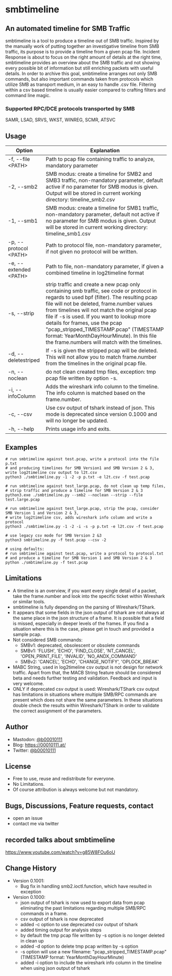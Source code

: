 # smbtimeline
## An automated timeline for SMB Traffic
smbtimeline is a tool to produce a timeline out of SMB traffic. Inspired by the manually work of putting together an investigative timeline from SMB traffic, its purpose is to provide a timeline from a given pcap file. Incident Response is about to focus on the right amount of details at the right time, smbtimeline provides an overview about the SMB traffic and not showing every possible bit of information but still enriching packets with useful details. In order to archive this goal, smbtimeline arranges not only SMB commands, but also important commands taken from protocols which utilize SMB as transport medium, in an easy to handle .csv file. Filtering within a csv based timeline is usually easier compared to crafting filters and command line magic.
### Supported RPC/DCE protocols transported by SMB
SAMR, LSAD, SRVS, WKST, WINREG, SCMR, ATSVC

## Usage
Option | Explanation
--- | ---
-f, --file \<PATH\> | Path to pcap file containing traffic to analyze, mandatory parameter
-2, --smb2 | SMB modus: create a timeline for SMB2 and SMB3 traffic, non-mandatory parameter, default active if no parameter for SMB modus is given. Output will be stored in current working directory: timeline_smb2.csv
-1, --smb1 | SMB modus: create a timeline for SMB1 traffic, non-mandatory parameter, default not active if no parameter for SMB modus is given. Output will be stored in current working directory: timeline_smb1.csv
-p, --protocol \<PATH\> | Path to protocol file, non-mandatory parameter, if not given no protocol will be written.
-e, --extended \<PATH\> | Path to file, non-mandatory parameter, if given a combined timeline in log2timeline format
-s, --strip | strip traffic and create a new pcap only containing smb traffic, see code or protocol in regards to used bpf (filter). The resulting pcap file will not be deleted, frame.number values from timelines will not match the original pcap file if -s is used. If you want to lookup more details for frames, use the pcap "pcap_stripped_TIMESTAMP.pcap" (TIMESTAMP format: YearMonthDayHourMinute). In this file the frame.numbers will match with the timelines.
-d, --deletestriped | If -s is given the stripped pcap will be deleted. This will not allow you to match frame.number from the timelines in the original pcap file.
-n, --noclean | do not clean created tmp files, exception: tmp pcap file written by option -s.
-i, --infoColumn | Adds the wireshark info column to the timeline. The info column is matched based on the frame.number.
-c, --csv | Use csv output of tshark instead of json. This mode is deprecated since version 0.1000 and will no longer be updated.
-h, --help | Prints usage info and exits.


## Examples
```
# run smbtimeline against test.pcap, write a protocol into the file p.txt 
# and producing timelines for SMB Version1 and SMB Version 2 & 3, write log2timeline csv output to l2t.csv
python3 ./smbtimeline.py -1 -2 -p p.txt -e l2t.csv -f test.pcap

# run smbtimeline against test_large.pcap, do not clean up temp files, 
# strip traffic and produce a timeline for SMB Version 2 & 3
python3.exe ./smbtimeline.py --smb2 --noclean --strip --file test.large.pcap

# run smbtimeline against test_large.pcap, strip the pcap, consider SMB Version 1 and Version 2 & 3, 
# write log2timeline csv, adds wireshark info column and write a protocol
python3 ./smbtimeline.py -1 -2 -i -s -p p.txt -e l2t.csv -f test.pcap

# use legacy csv mode for SMB Version 2 &3
python3 smbtimeline.py -f test.pcap --csv -2

# using defaults:
# run smbtimeline against test.pcap, write a protocol to protocol.txt 
# and produce a timeline for SMB Version 1 and SMB Version 2 & 3
python ./smbtimeline.py -f test.pcap
```

## Limitations
* A timeline is an overview, if you want every single detail of a packet, take the frame.number and look into the specific ticket within Wireshark or similar tools.
* smbtimeline is fully depending on the parsing of Wireshark/TShark.
* It appears that some fields in the json output of tshark are not always at the same place in the json structure of a frame. It is possible that a field is missed, especially in deeper levels of the frames. If you find a situation where this is the case, please get in touch and provided a sample pcap.
* Not considered SMB commands:
  * SMBv1: deprecated, obsolescent or obsolete commands
  * SMBv1: 'FLUSH', 'ECHO', 'FIND_CLOSE', 'NT_CANCEL', 'OPEN_PRINT_FILE',
'INVALID', 'NO_ANDX_COMMAND'
  * SMBv2: 'CANCEL', 'ECHO', 'CHANGE_NOTIFY', 'OPLOCK_BREAK'
* MABC String, used in log2timeline csv output is not design for network traffic. Apart from that, the MACB String feature should be considered beta and needs further testing and validation. Feedback and input is very welcome.
* ONLY if deprecated csv output is used: Wireshark/TShark csv output has limitations in situations where multiple SMB/RPC commands are present which does not share the same parameters. In these situations double check the results within Wireshark/TShark in order to validate the correct assignment of the parameters. 

## Author
* Mastodon: [@b00010111](https://ioc.exchange/@b00010111)
* Blog: https://00010111.at/
* Twitter: [@b00010111](https://twitter.com/b00010111)

## License
* Free to use, reuse and redistribute for everyone.
* No Limitations.
* Of course attribution is always welcome but not mandatory.

## Bugs, Discussions, Feature requests, contact
* open an issue
* contact me via twitter

## recorded talks about smbtimeline
https://www.youtube.com/watch?v=g85W8FOu6oU

## Change History
 * Version 0.1001:
	* Bug fix in handling smb2.ioctl.function, which have resulted in exception
 * Version 0.1000:
    * json output of tshark is now used to export data from pcap eliminating the past limitations regarding multiple SMB/RPC commands in a frame.
	* csv output of tshark is now deprecated
	* added -c option to use deprecated csv output of tshark
	* added timing output for analysis steps
	* by default the tmp pcap file written by -s option is no longer deleted in clean up
	* added -d option to delete tmp pcap written by -s option
	* -s option will use a new filename: "pcap_stripped_TIMESTAMP.pcap" (TIMESTAMP format: YearMonthDayHourMinute)
	* added -i option to include the wireshark info column in the timeline when using json output of tshark
